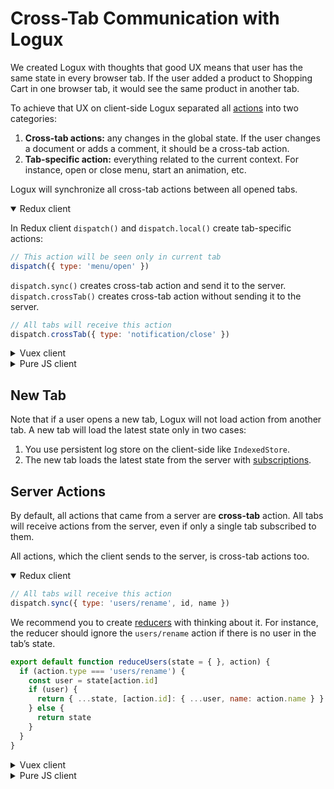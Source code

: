 # Cross-Tab Communication with Logux

We created Logux with thoughts that good UX means that user has the same state in every browser tab. If the user added a product to Shopping Cart in one browser tab, it would see the same product in another tab.

To achieve that UX on client-side Logux separated all [actions] into two categories:
1. **Cross-tab actions:** any changes in the global state. If the user changes a document or adds a comment, it should be a cross-tab action.
2. **Tab-specific action:** everything related to the current context. For instance, open or close menu, start an animation, etc.

Logux will synchronize all cross-tab actions between all opened tabs.

<details open><summary>Redux client</summary>

In Redux client `dispatch()` and `dispatch.local()` create tab-specific actions:

```js
// This action will be seen only in current tab
dispatch({ type: 'menu/open' })
```

`dispatch.sync()` creates cross-tab action and send it to the server. `dispatch.crossTab()` creates cross-tab action without sending it to the server.

```js
// All tabs will receive this action
dispatch.crossTab({ type: 'notification/close' })
```

</details>
<details><summary>Vuex client</summary>

In Vuex client `commit()` and `commit.local()` create tab-specific actions:

```js
// This action will be seen only in current tab
store.commit({ type: 'menu/open' })
```

`commit.sync()` creates cross-tab action and send it to the server. `commit.crossTab()` creates cross-tab action without sending it to the server.

```js
// All tabs will receive this action
store.commit.crossTab({ type: 'notification/close' })
```

</details>
<details><summary>Pure JS client</summary>

In pure JS Logux Client all actions are cross-tab by default.

```js
// All tabs will receive this action
client.log.add({ type: 'notification/close' })
```

You need to set `meta.tab` with `client.id` to create tab-specific action:

```js
// Only this client (this tab) will receive this action
client.log.add({ type: 'menu/open' }, { tab: client.id })
```

</details>

[actions]: ../guide/concepts/action.md


## New Tab

Note that if a user opens a new tab, Logux will not load action from another tab. A new tab will load the latest state only in two cases:

1. You use persistent log store on the client-side like `IndexedStore`.
2. The new tab loads the latest state from the server with [subscriptions].

[subscriptions]: ../guide/concepts/subscription.md


## Server Actions

By default, all actions that came from a server are **cross-tab** action. All tabs will receive actions from the server, even if only a single tab subscribed to them.

All actions, which the client sends to the server, is cross-tab actions too.

<details open><summary>Redux client</summary>

```js
// All tabs will receive this action
dispatch.sync({ type: 'users/rename', id, name })
```

We recommend you to create [reducers] with thinking about it. For instance, the reducer should ignore the `users/rename` action if there is no user in the tab’s state.

```js
export default function reduceUsers(state = { }, action) {
  if (action.type === 'users/rename') {
    const user = state[action.id]
    if (user) {
      return { ...state, [action.id]: { ...user, name: action.name } }
    } else {
      return state
    }
  }
}
```

</details>
<details><summary>Vuex client</summary>

```js
// All tabs will receive this action
store.commit.sync({ type: 'users/rename', id, name })
```

We recommend you to create [mutations] with thinking about it. For instance, the mutation should ignore the `users/rename` action if there is no user in the tab’s state.

```js
export default {
  …
  'users/rename': (state, action) => {
    const user = state.users[action.id]
    if (user) {
      state.users = { ...state.users, [action.id]: { ...user, name: action.name } }
    }
  }
}
```

</details>
<details><summary>Pure JS client</summary>

```js
// All tabs will receive this action
client.log.add({ type: 'users/rename', id, name }, { sync: true })
```

We recommend you to create [reducers] with thinking about it. For instance, the reducer should ignore the `users/rename` action if there is no user in the tab’s state.

```js
export default function reduceUsers(state = { }, action) {
  if (action.type === 'users/rename') {
    const user = state[action.id]
    if (user) {
      return { ...state, [action.id]: { ...user, name: action.name } }
    } else {
      return state
    }
  }
}
```

</details>

[reducers]: ../guide/concepts/state.md
[mutations]: ../guide/concepts/state.md
